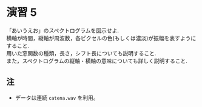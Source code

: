 # 演習 5
「あいうえお」のスペクトログラムを図示せよ.  
横軸が時間，縦軸が周波数，各ピクセルの色(もしくは濃淡)が振幅を表すようにすること.  
用いた窓関数の種類，長さ，シフト長についても説明すること.  
また，スペクトログラムの縦軸・横軸の意味についても詳しく説明すること.

## 注
- データは連続 `catena.wav` を利用。